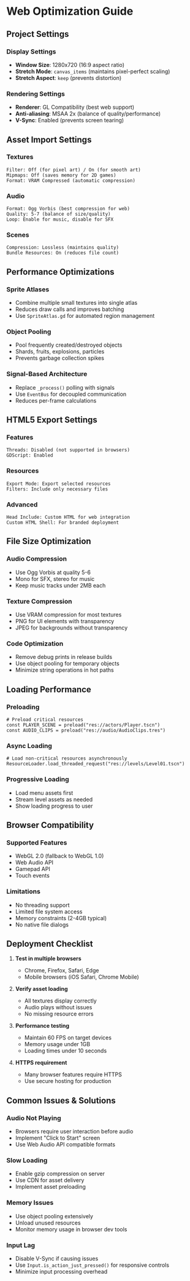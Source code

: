 # Web Optimization Guide

## Project Settings

### Display Settings
- **Window Size**: 1280x720 (16:9 aspect ratio)
- **Stretch Mode**: `canvas_items` (maintains pixel-perfect scaling)
- **Stretch Aspect**: `keep` (prevents distortion)

### Rendering Settings
- **Renderer**: GL Compatibility (best web support)
- **Anti-aliasing**: MSAA 2x (balance of quality/performance)
- **V-Sync**: Enabled (prevents screen tearing)

## Asset Import Settings

### Textures
```
Filter: Off (for pixel art) / On (for smooth art)
Mipmaps: Off (saves memory for 2D games)
Format: VRAM Compressed (automatic compression)
```

### Audio
```
Format: Ogg Vorbis (best compression for web)
Quality: 5-7 (balance of size/quality)
Loop: Enable for music, disable for SFX
```

### Scenes
```
Compression: Lossless (maintains quality)
Bundle Resources: On (reduces file count)
```

## Performance Optimizations

### Sprite Atlases
- Combine multiple small textures into single atlas
- Reduces draw calls and improves batching
- Use `SpriteAtlas.gd` for automated region management

### Object Pooling
- Pool frequently created/destroyed objects
- Shards, fruits, explosions, particles
- Prevents garbage collection spikes

### Signal-Based Architecture
- Replace `_process()` polling with signals
- Use `EventBus` for decoupled communication
- Reduces per-frame calculations

## HTML5 Export Settings

### Features
```
Threads: Disabled (not supported in browsers)
GDScript: Enabled
```

### Resources
```
Export Mode: Export selected resources
Filters: Include only necessary files
```

### Advanced
```
Head Include: Custom HTML for web integration
Custom HTML Shell: For branded deployment
```

## File Size Optimization

### Audio Compression
- Use Ogg Vorbis at quality 5-6
- Mono for SFX, stereo for music
- Keep music tracks under 2MB each

### Texture Compression
- Use VRAM compression for most textures
- PNG for UI elements with transparency
- JPEG for backgrounds without transparency

### Code Optimization
- Remove debug prints in release builds
- Use object pooling for temporary objects
- Minimize string operations in hot paths

## Loading Performance

### Preloading
```gdscript
# Preload critical resources
const PLAYER_SCENE = preload("res://actors/Player.tscn")
const AUDIO_CLIPS = preload("res://audio/AudioClips.tres")
```

### Async Loading
```gdscript
# Load non-critical resources asynchronously
ResourceLoader.load_threaded_request("res://levels/Level01.tscn")
```

### Progressive Loading
- Load menu assets first
- Stream level assets as needed
- Show loading progress to user

## Browser Compatibility

### Supported Features
- WebGL 2.0 (fallback to WebGL 1.0)
- Web Audio API
- Gamepad API
- Touch events

### Limitations
- No threading support
- Limited file system access
- Memory constraints (2-4GB typical)
- No native file dialogs

## Deployment Checklist

1. **Test in multiple browsers**
   - Chrome, Firefox, Safari, Edge
   - Mobile browsers (iOS Safari, Chrome Mobile)

2. **Verify asset loading**
   - All textures display correctly
   - Audio plays without issues
   - No missing resource errors

3. **Performance testing**
   - Maintain 60 FPS on target devices
   - Memory usage under 1GB
   - Loading times under 10 seconds

4. **HTTPS requirement**
   - Many browser features require HTTPS
   - Use secure hosting for production

## Common Issues & Solutions

### Audio Not Playing
- Browsers require user interaction before audio
- Implement "Click to Start" screen
- Use Web Audio API compatible formats

### Slow Loading
- Enable gzip compression on server
- Use CDN for asset delivery
- Implement asset preloading

### Memory Issues
- Use object pooling extensively
- Unload unused resources
- Monitor memory usage in browser dev tools

### Input Lag
- Disable V-Sync if causing issues
- Use `Input.is_action_just_pressed()` for responsive controls
- Minimize input processing overhead